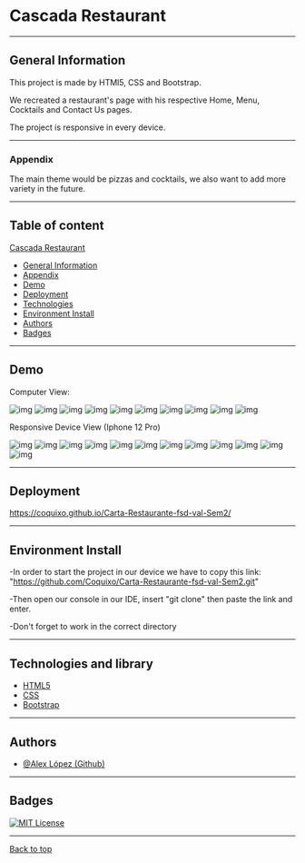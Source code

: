 # Cascada Restaurant
***

## General Information

This project is made by HTMl5, CSS and Bootstrap.

We recreated a restaurant's page with his respective Home, Menu, Cocktails and Contact Us pages.
 
The project is responsive in every device.
***
### Appendix

The main theme would be pizzas and cocktails, we also want to add more variety in the future.
***
## Table of content
 [Cascada Restaurant](#cascada-restaurant)

- [General Information](#general-information)   
- [Appendix](#appendix)   
- [Demo](#demo)   
- [Deployment](#deployment)   
- [Technologies](#technologies-and-library)   
- [Environment Install](#environment-install)   
- [Authors](#authors)   
- [Badges](#badges)   

***
## Demo
Computer View:

![img](./images/Screenshots/Computer-View/Home-1.PNG)
![img](./images/Screenshots/Computer-View/Home-2.PNG)
![img](./images/Screenshots/Computer-View/Home-3.PNG)
![img](./images/Screenshots/Computer-View/Home-4.PNG)
![img](./images/Screenshots/Computer-View/Home-5.PNG)
![img](./images/Screenshots/Computer-View/Menu-1.PNG)
![img](./images/Screenshots/Computer-View/Menu-2.PNG)
![img](./images/Screenshots/Computer-View/Menu-3.PNG)
![img](./images/Screenshots/Computer-View/Cocktails-1.PNG)
![img](./images/Screenshots/Computer-View/Contact-Us-1.PNG)

Responsive Device View (Iphone 12 Pro)

![img](./images/Screenshots/Responsive-view/Home-R-1.PNG)
![img](./images/Screenshots/Responsive-view/Home-R-2.PNG)
![img](./images/Screenshots/Responsive-view/HOME-R-3.PNG)
![img](./images/Screenshots/Responsive-view/Menu-R-1.PNG)
![img](./images/Screenshots/Responsive-view/Menu-R-2.PNG)
![img](./images/Screenshots/Responsive-view/Menu-R-3.PNG)
![img](./images/Screenshots/Responsive-view/Menu-R-4.PNG)
![img](/images/Screenshots/Responsive-view/Cocktails-R-1.PNG)
![img](./images/Screenshots/Responsive-view/Cocktails-R-2.PNG)
![img](./images/Screenshots/Responsive-view/Cocktails-R-3.PNG)
![img](./images/Screenshots/Responsive-view/Cocktails-R-4.PNG)
![img](./images/Screenshots/Responsive-view/Contact-Us-R-1.PNG)
***
## Deployment

https://coquixo.github.io/Carta-Restaurante-fsd-val-Sem2/
***

## Environment Install

-In order to start the project in our device we have to copy this link: "https://github.com/Coquixo/Carta-Restaurante-fsd-val-Sem2.git"

-Then open our console in our IDE, insert "git clone" then paste the link and enter.

-Don't forget to work in the correct directory
***
##  Technologies and library
-   [HTML5](https://html5.org/)
-   [CSS](https://www.w3.org/Style/CSS/Overview.en.html)
-   [Bootstrap](https://getbootstrap.com/)

***
## Authors

- [@Alex López (Github)](https://github.com/Coquixo)
***
## Badges

[![MIT License](https://img.shields.io/badge/License-MIT-green.svg)](https://choosealicense.com/licenses/mit/)
***
[Back to top](#appendix)